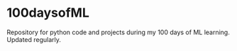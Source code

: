 # 100daysofML

Repository for python code and projects during my 100 days of ML learning. Updated regularly.
